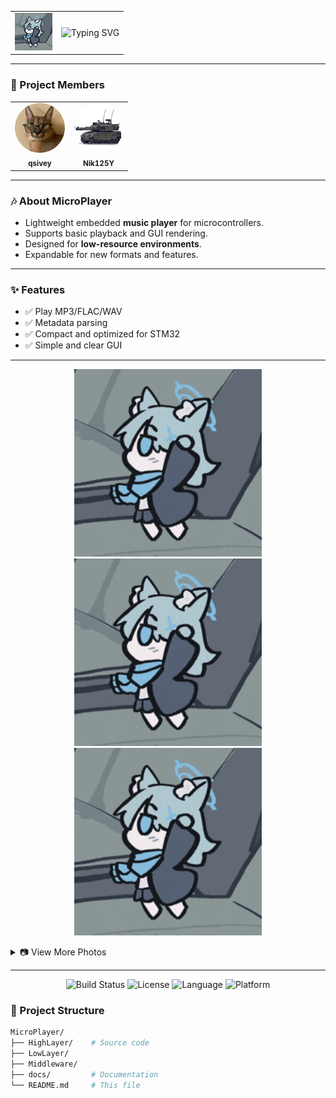 <div align="center">

<table>
  <tr>
    <td align="left" width="60">
      <img src="Pictures/shiroko-dance.gif" width="60" alt="Project Icon">
    </td>
    <td align="center">
      <img src="https://readme-typing-svg.herokuapp.com?font=Fira+Code&weight=500&duration=4000&pause=500&color=0EB1F7&width=435&lines=MicroPlayer;Music+is+always+near" alt="Typing SVG" />
    </td>
  </tr>
</table> </div>

---

### 👥 Project Members

<table>
  <tr>
    <td align="center" style="border:none;">
      <img src="Pictures/qsivey.jpeg" width="80" height="80" style="border-radius:50%;"/><br />
      <sub><b>qsivey</b></sub>
    </td>
    <td align="center" style="border:none;">
      <img src="Pictures/Nik125Y.png" width="80" height="80" style="border-radius:50%;"/><br />
      <sub><b>Nik125Y</b></sub>
    </td>
  </tr>
</table>

---

### 🎶 About MicroPlayer

- Lightweight embedded **music player** for microcontrollers.  
- Supports basic playback and GUI rendering.  
- Designed for **low-resource environments**.  
- Expandable for new formats and features.  

---

### ✨ Features 

- ✅ Play MP3/FLAC/WAV
- ✅ Metadata parsing 
- ✅ Compact and optimized for STM32  
- ✅ Simple and clear GUI  
---

<p align="center"> <img src="Pictures/shiroko-dance.gif" width="300" alt="Device 1"> <img src="Pictures/shiroko-dance.gif" width="300" alt="Device 2"> <img src="Pictures/shiroko-dance.gif" width="300" alt="Device 3"> </p> <details> <summary>📷 View More Photos</summary> <p align="center"> <img src="Pictures/shiroko-dance.gif" width="300" alt="Device 4"> <img src="Pictures/shiroko-dance.gif" width="300" alt="Device 5"> </p> </details>

---
<p align="center"> <img src="https://img.shields.io/badge/build-passing-brightgreen?style=flat-square" alt="Build Status" /> <img src="https://img.shields.io/badge/license-MIT-blue?style=flat-square" alt="License" /> <img src="https://img.shields.io/badge/language-C++-orange?style=flat-square" alt="Language" /> <img src="https://img.shields.io/badge/platform-STM32-lightgrey?style=flat-square" alt="Platform" /> </p> </div>

### 📂 Project Structure
```bash
MicroPlayer/
├── HighLayer/    # Source code
├── LowLayer/          
├── Middleware/     
├── docs/         # Documentation
└── README.md     # This file
